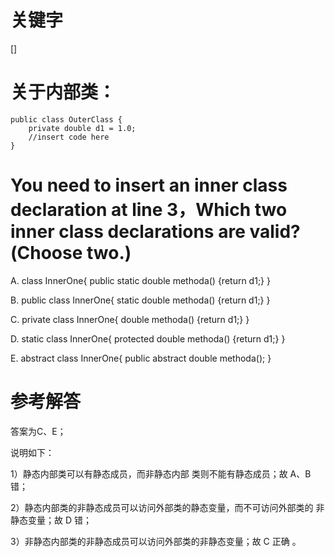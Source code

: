 # 关键字

\[\]

# 关于内部类：

```
public class OuterClass {
    private double d1 = 1.0;
    //insert code here
}
```

# You need to insert an inner class declaration at line 3，Which two inner class declarations are valid?\(Choose two.\)

A. class InnerOne{ public static double methoda\(\) {return d1;} }

B. public class InnerOne{ static double methoda\(\) {return d1;} }

C. private class InnerOne{ double methoda\(\) {return d1;} }

D. static class InnerOne{ protected double methoda\(\) {return d1;} }

E. abstract class InnerOne{ public abstract double methoda\(\); }

# 参考解答

答案为C、E；

说明如下：

1）静态内部类可以有静态成员，而非静态内部类则不能有静态成员；故 A、B 错；

2）静态内部类的非静态成员可以访问外部类的静态变量，而不可访问外部类的非静态变量；故 D 错；

3）非静态内部类的非静态成员可以访问外部类的非静态变量；故 C 正确 。





